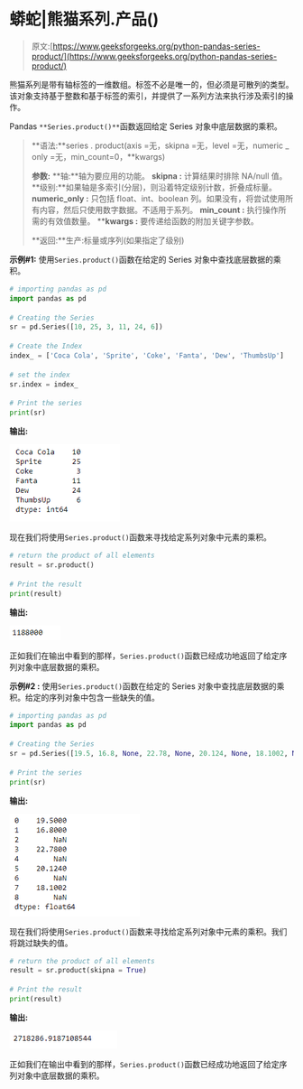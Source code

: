 # 蟒蛇|熊猫系列.产品()

> 原文:[https://www.geeksforgeeks.org/python-pandas-series-product/](https://www.geeksforgeeks.org/python-pandas-series-product/)

熊猫系列是带有轴标签的一维数组。标签不必是唯一的，但必须是可散列的类型。该对象支持基于整数和基于标签的索引，并提供了一系列方法来执行涉及索引的操作。

Pandas `**Series.product()**`函数返回给定 Series 对象中底层数据的乘积。

> **语法:**series . product(axis =无，skipna =无，level =无，numeric _ only =无，min_count=0，**kwargs)
> 
> **参数:**
> **轴:**轴为要应用的功能。
> **skipna :** 计算结果时排除 NA/null 值。
> **级别:**如果轴是多索引(分层)，则沿着特定级别计数，折叠成标量。
> **numeric_only :** 只包括 float、int、boolean 列。如果没有，将尝试使用所有内容，然后只使用数字数据。不适用于系列。
> **min_count :** 执行操作所需的有效值数量。
> ****kwargs :** 要传递给函数的附加关键字参数。
> 
> **返回:**生产:标量或序列(如果指定了级别)

**示例#1:** 使用`Series.product()`函数在给定的 Series 对象中查找底层数据的乘积。

```py
# importing pandas as pd
import pandas as pd

# Creating the Series
sr = pd.Series([10, 25, 3, 11, 24, 6])

# Create the Index
index_ = ['Coca Cola', 'Sprite', 'Coke', 'Fanta', 'Dew', 'ThumbsUp']

# set the index
sr.index = index_

# Print the series
print(sr)
```

**输出:**

![](img/dab04769c1239f7411b50876f1fa5e58.png)

现在我们将使用`Series.product()`函数来寻找给定系列对象中元素的乘积。

```py
# return the product of all elements
result = sr.product()

# Print the result
print(result)
```

**输出:**

![](img/8bd1267032d3782d225ea5e989bcc441.png)

正如我们在输出中看到的那样，`Series.product()`函数已经成功地返回了给定序列对象中底层数据的乘积。

**示例#2 :** 使用`Series.product()`函数在给定的 Series 对象中查找底层数据的乘积。给定的序列对象中包含一些缺失的值。

```py
# importing pandas as pd
import pandas as pd

# Creating the Series
sr = pd.Series([19.5, 16.8, None, 22.78, None, 20.124, None, 18.1002, None])

# Print the series
print(sr)
```

**输出:**

![](img/f1da4795c32426d8ce1e60f777931fb5.png)

现在我们将使用`Series.product()`函数来寻找给定系列对象中元素的乘积。我们将跳过缺失的值。

```py
# return the product of all elements
result = sr.product(skipna = True)

# Print the result
print(result)
```

**输出:**

![](img/7f641133de04808dddd04e2ededd9ce3.png)

正如我们在输出中看到的那样，`Series.product()`函数已经成功地返回了给定序列对象中底层数据的乘积。